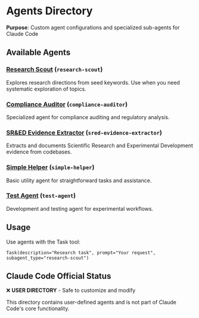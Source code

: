 # Agents Directory

**Purpose**: Custom agent configurations and specialized sub-agents for Claude Code

## Available Agents

### [Research Scout](./research-scout.md) (`research-scout`)
Explores research directions from seed keywords. Use when you need systematic exploration of topics.

### [Compliance Auditor](./compliance-auditor.md) (`compliance-auditor`)
Specialized agent for compliance auditing and regulatory analysis.

### [SR&ED Evidence Extractor](./sred-evidence-extractor.md) (`sred-evidence-extractor`)
Extracts and documents Scientific Research and Experimental Development evidence from codebases.

### [Simple Helper](./simple-helper.md) (`simple-helper`)
Basic utility agent for straightforward tasks and assistance.

### [Test Agent](./test-agent.md) (`test-agent`)
Development and testing agent for experimental workflows.

## Usage
Use agents with the Task tool:
```
Task(description="Research task", prompt="Your request", subagent_type="research-scout")
```

## Claude Code Official Status
❌ **USER DIRECTORY** - Safe to customize and modify

This directory contains user-defined agents and is not part of Claude Code's core functionality.